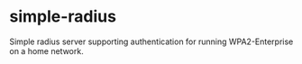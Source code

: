 # simple-radius
Simple radius server supporting authentication for running WPA2-Enterprise on a home network.
